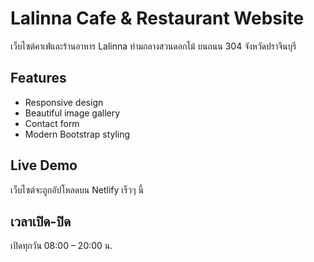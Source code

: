 # Lalinna Cafe & Restaurant Website

เว็บไซต์คาเฟ่และร้านอาหาร Lalinna ท่ามกลางสวนดอกไม้ บนถนน 304 จังหวัดปราจีนบุรี

## Features
- Responsive design
- Beautiful image gallery
- Contact form
- Modern Bootstrap styling

## Live Demo
เว็บไซต์จะถูกอัปโหลดบน Netlify เร็วๆ นี้

## เวลาเปิด-ปิด
เปิดทุกวัน 08:00 – 20:00 น.